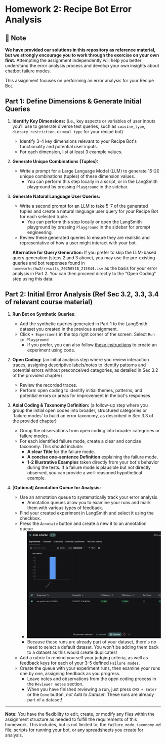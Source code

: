 # Homework 2: Recipe Bot Error Analysis

## 📝 Note

**We have provided our solutions in this repository as reference material, but we strongly encourage you to work through the exercise on your own first.** Attempting the assignment independently will help you better understand the error analysis process and develop your own insights about chatbot failure modes.

This assignment focuses on performing an error analysis for your Recipe Bot.

## Part 1: Define Dimensions & Generate Initial Queries

1.  **Identify Key Dimensions:** (i.e., key aspects or variables of user inputs you'll use to generate diverse test queries, such as `cuisine_type`, `dietary_restriction`, or `meal_type` for your recipe bot)
    *   Identify 3-4 key dimensions relevant to your Recipe Bot's functionality and potential user inputs.
    *   For each dimension, list at least 3 example values.

2.  **Generate Unique Combinations (Tuples):**
    *   Write a prompt for a Large Language Model (LLM) to generate 15-20 unique combinations (tuples) of these dimension values.
        *   You can perform this step locally in a script, or in the LangSmith playground by pressing `Playground` in the sidebar.

3.  **Generate Natural Language User Queries:**
    *   Write a second prompt for an LLM to take 5-7 of the generated tuples and create a natural language user query for your Recipe Bot for each selected tuple.
        *   You can perform this step locally or open the LangSmith playground by pressing `Playground` in the sidebar for prompt engineering.
    *   Review these generated queries to ensure they are realistic and representative of how a user might interact with your bot.

    **Alternative for Query Generation:** If you prefer to skip the LLM-based query generation (steps 2 and 3 above), you may use the pre-existing queries and bot responses found in `homeworks/hw2/results_20250518_215844.csv` as the basis for your error analysis in Part 2. You can then proceed directly to the "Open Coding" step using this data.

## Part 2: Initial Error Analysis (Ref Sec 3.2, 3.3, 3.4 of relevant course material)

1.  **Run Bot on Synthetic Queries:**
    *   Add the synthetic queries generated in Part 1 to the LangSmith dataset you created in the previous assignment.
    *   Click `+ Experiment` in the top right corner of the screen. Select `Run in Playground`
        *   If you prefer, you can also follow [these instructions](https://docs.smith.langchain.com/evaluation/how_to_guides/evaluate_llm_application) to create an experiment using code.

2.  **Open Coding:** (an initial analysis step where you review interaction traces, assigning descriptive labels/notes to identify patterns and potential errors without preconceived categories, as detailed in Sec 3.2 of the provided chapter)
    *   Review the recorded traces.
    *   Perform open coding to identify initial themes, patterns, and potential errors or areas for improvement in the bot's responses.

3.  **Axial Coding & Taxonomy Definition:** (a follow-up step where you group the initial open codes into broader, structured categories or 'failure modes' to build an error taxonomy, as described in Sec 3.3 of the provided chapter)
    *   Group the observations from open coding into broader categories or failure modes.
    *   For each identified failure mode, create a clear and concise taxonomy. This should include:
        *   **A clear Title** for the failure mode.
        *   **A concise one-sentence Definition** explaining the failure mode.
        *   **1-2 Illustrative Examples** taken directly from your bot's behavior during the tests. If a failure mode is plausible but not directly observed, you can provide a well-reasoned hypothetical example.

4.  **[Optional] Annotation Queue for Analysis:**
    *   Use an annotation queue to systematically track your error analysis.
        *   Annotation queues allow you to examine your runs and mark them with various types of feedback.
    *   Find your created experiment in LangSmith and select it using the checkbox.
    *   Press the `Annotate` button and create a new it to an annotation queue.
        *   ![](./imgs/annotate_experiment.png)
        *   Because these runs are already part of your dataset, there's no need to select a default dataset. You won't be adding them back to a dataset as this would create duplicates!
    *   Add a rubric to remind yourself your judging criteria, as well as feedback keys for each of your 3-5 defined `Failure modes`.
    *   Create the queue with your experiment runs, then examine your runs one by one, assigning feedback as you progress.
        *   Leave notes and observations from the open coding process in the `Reviewer notes` section.
        *   When you have finished reviewing a run, just press `CMD + Enter` or the `Done` button, *not Add to Dataset*. These runs are already part of a dataset!

---

**Note:** You have the flexibility to edit, create, or modify any files within the assignment structure as needed to fulfill the requirements of this homework. This includes, but is not limited to, the `failure_mode_taxonomy.md` file, scripts for running your bot, or any spreadsheets you create for analysis.